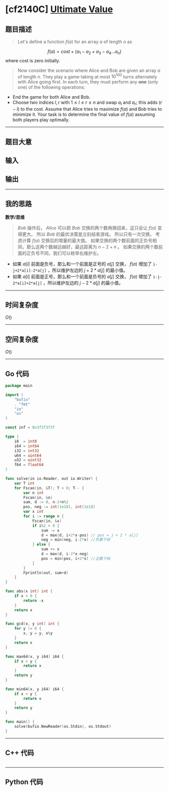 # [cf2140C] [Ultimate Value](https://codeforces.com/problemset/problem/2140/C)
## 题目描述 

> Let's define a function $f(a)$ for an array $a$ of length $n$ as

 $$f(a) = cost + (a_1 - a_2 + a_3 - a_4 ... a_n)$$ where $\textrm{cost}$ is zero initially.

> Now consider the scenario where Alice and Bob are given an array $a$ of length $n$. They play a game taking at most $10^{100}$ turns alternately with Alice going first.
In each turn, they must perform any **one** (only one) of the following operations:
-   End the game for both Alice and Bob.
-   Choose two indices $l,r$ with $1 \le l \le r \le n$ and swap $a_l$ and $a_r$; this adds $(r - l)$ to the $\textrm{cost}$.
Assume that Alice tries to maximize $f(a)$ and Bob tries to minimize it.
Your task is to determine the final value of $f(a)$ assuming both players play optimally.

---
## 题目大意

> 



## 输入

> 


## 输出

> 

---

## 我的思路
**数学/思维**


> $Bob$ 操作后， $Alice$ 可以把 $Bob$ 交换的两个数再换回来，这只会让 $f(a)$ 变得更大。
所以 $Bob$ 的最优决策是立刻结束游戏。
所以只有一次交换。
考虑计算 $f(a)$ 交换后的增量的最大值。
如果交换的两个数前面的正负号相同，那么这两个数越远越好，最远距离为 $n-2+n%2$ 。
如果交换的两个数前面的正负号不同，我们可以枚举右维护左。
- 如果 $a[i]$ 前面是负号，那么和一个前面是正号的 $a[j]$ 交换， $f(a)$ 增加了 `i-j+2*a[i]-2*a[j]`  ，所以维护左边的 $j+2*a[j]$ 的最小值。
- 如果 $a[i]$ 前面是正号，那么和一个前面是负号的 $a[j]$ 交换， $f(a)$ 增加了 `i-j-2*a[i]+2*a[j]`  ，所以维护左边的 $j-2*a[j]$ 的最小值。


---

## 时间复杂度

$O()$

---

## 空间复杂度

$O()$

---

## Go 代码

```Go
package main

import (
	"bufio"
	. "fmt"
	"io"
	"os"
)

const inf = 0x3f3f3f3f

type (
	i8  = int8
	i64 = int64
	i32 = int32
	u64 = uint64
	u32 = uint32
	f64 = float64
)

func solve(in io.Reader, out io.Writer) {
	var T int
	for Fscan(in, &T); T > 0; T-- {
		var n int
		Fscan(in, &n)
		sum, d := 0, n-2+n%2
		pos, neg := int(1e18), int(1e18)
		var x int
		for i := range n {
			Fscan(in, &x)
			if i%2 > 0 {
				sum -= x
				d = max(d, i+2*x-pos) // pos = j + 2 * a[j]
				neg = min(neg, i-2*x) //负数下标
			} else {
				sum += x
				d = max(d, i-2*x-neg)
				pos = min(pos, i+2*x) //正数下标
			}
		}
		Fprintln(out, sum+d)
	}
}

func abs(x int) int {
	if x < 0 {
		return -x
	}
	return x
}

func gcd(x, y int) int {
	for y != 0 {
		x, y = y, x%y
	}
	return x
}

func max64(x, y i64) i64 {
	if x > y {
		return x
	}
	return y
}

func min64(x, y i64) i64 {
	if x < y {
		return x
	}
	return y
}

func main() {
	solve(bufio.NewReader(os.Stdin), os.Stdout)
}

```
---

## C++ 代码

```C++

```
---
## Python 代码

```Python

```
